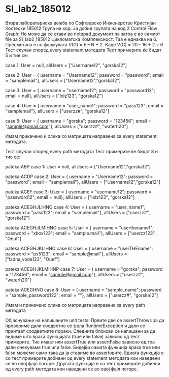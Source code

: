 # SI_lab2_185012
Втора лабораториска вежба по Софтверско Инженерство
Кристијан Костески 185012
Група на код:
Ја добив групата на код 2
Control Flow Graph:
Не може да се стави во notepad документ па затоа е во самиот file за SI_lab2_185012
Цикломатска Комплексност:
Таа е еднаква на 6. Пресметана е со формулата V(G) = E – N + 2.
Каде V(G) = 20 - 16 + 2 = 6
Тест случаи според every statement методата
Тест примерите ќе бидат 5 и тие се:

case 1: User = null, allUsers = ["Username12", "gorska12"]

case 2: User = { username = "Username12"; password = "password"; email = "samplemail"}, allUsers = ["Username12","gorska12"]

case 3: User = { username = "username12"; password = "password12"; email = null}, allUsers = ["lolz123", "gorska12"]

case 4: User =  { username = "user_name1"; password = "pass123"; email = "samplemail"}, allUsers = ["userzz#", "gorska12"]

case 5: User =  { username = "gorska"; password = "123456"; email = "sample@gmail.com"}, allUsers = ["userzz#", "waterh20"]

Имам прикачено и слика со матрицата направена за every statement методата.

Тест случаи според every path методата
Тест примерите ќе бидат 8 и тие се:

pateka:ABP
case 1: User = null, allUsers = ["Username12","gorska12"]

pateka:ACDP
case 2: User = { username = "Username12"; password = "password"; email = "samplemail"}, allUsers = ["Username12","gorska12"]

pateka:ACEF
case 3: User = { username = "username12"; password = "password12"; email = null}, allUsers = ["lolz123", "gorska12"]

pateka:ACEGHJLIHNO
case 4: User =  { username = "user_name1"; password = "pass123"; email = "samplemail"}, allUsers = ["userzz#", "gorska12"]

pateka:ACEGHJLMIHNO
case 5: User =  { username = "userthename1"; password = "xbox123"; email = "sample.mail"}, allUsers = ["userzz123", "Oeuf"]

pateka:ACEGHJKLIHNO
case 6: User =  { username = "userTHEname"; password = "ps5123"; email = "sample@mail"}, allUsers = ["ladna_voda123", "Ouef"]

pateka:ACEGHJKLMIHNP
case 7: User =  { username = "gorska"; password = "123456"; email = "sample@gmail.com"}, allUsers = ["userzz#", "waterh20"]

pateka:ACEGHNO
case 8: User =  { username = "sample_name"; password = "sample_password123"; email = ""}, allUsers = ["userzz#", "gorska12"]

Имам и прикачено слика со матрицата направена за every path методата

Објаснување на напишаните unit tests:
Првите две се assertThrows за да провериме дали соодветно се фрла RuntimeException и дали се принтаат соодветните пораки.
Следните блокови се напишани за да видиме што враќа функцијата (true или false) зависно од тест примерите.
Тие имаат или assertTrue или assertFalse зависно од тоа дали очекуваме true или false. Бидејќи самата функција враќа true или false
можеме само така да ја ставиме во assertовите.
Едната функција е со тест примерите добиени од every statement методата кои наведени се во овој фајл погоре.
Другата функција е со тест примерите добиени од every path методата кои наведени се во овој фајл погоре.

